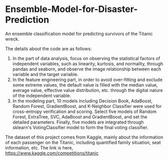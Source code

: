 # Ensemble-Model-for-Disaster-Prediction
An ensemble classification model for predicting survivors of the Titanic wreck.

The details about the code are as follows:

1. In the part of data analysis, focus on observing the statistical factors of independent variables, such as linearity, kurtosis, and normality, through pandas and seaborn, and observe the image relationship between each variable and the target variable.
2. In the feature engineering part, in order to avoid over-fitting and exclude some extreme values, the default value is filled with the median value, average value, effective value distribution, etc. through the digital nature of the independent variable.
3. In the modeling part, 10 models including Decision Book, AdaBoost, Random Forest, GradientBoost, and K-Neighbor Classifier were used for cross-entropy verification and scoring. Select five models of Random Forest, ExtraTree, SVC, AdaBoost and GradientBoost, and set the detailed parameters. Finally, five models are integrated through sklearn's VotingClassifier model to form the final voting classifier.

The dataset of this project comes from Kaggle, mainly about the information of each passenger on the Titanic, including quantified family situation, seat information, etc.
The link is here, https://www.kaggle.com/competitions/titanic
